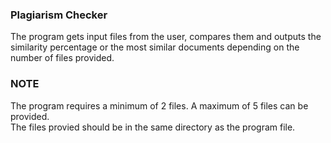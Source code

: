 ### Plagiarism Checker

The program gets input files from the user, compares them and outputs the similarity percentage or the most similar documents depending on the number of files provided.

### NOTE
The  program requires a minimum of 2 files. A maximum of 5 files can be provided.<br>
The files provied should be in the same directory as the program file.

